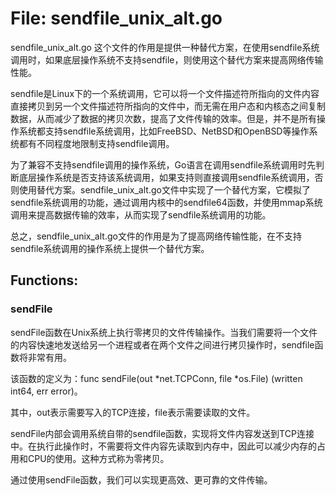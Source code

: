# File: sendfile_unix_alt.go

sendfile_unix_alt.go 这个文件的作用是提供一种替代方案，在使用sendfile系统调用时，如果底层操作系统不支持sendfile，则使用这个替代方案来提高网络传输性能。

sendfile是Linux下的一个系统调用，它可以将一个文件描述符所指向的文件内容直接拷贝到另一个文件描述符所指向的文件中，而无需在用户态和内核态之间复制数据，从而减少了数据的拷贝次数，提高了文件传输的效率。但是，并不是所有操作系统都支持sendfile系统调用，比如FreeBSD、NetBSD和OpenBSD等操作系统都有不同程度地限制支持sendfile调用。

为了兼容不支持sendfile调用的操作系统，Go语言在调用sendfile系统调用时先判断底层操作系统是否支持该系统调用，如果支持则直接调用sendfile系统调用，否则使用替代方案。sendfile_unix_alt.go文件中实现了一个替代方案，它模拟了sendfile系统调用的功能，通过调用内核中的sendfile64函数，并使用mmap系统调用来提高数据传输的效率，从而实现了sendfile系统调用的功能。

总之，sendfile_unix_alt.go文件的作用是为了提高网络传输性能，在不支持sendfile系统调用的操作系统上提供一个替代方案。

## Functions:

### sendFile

sendFile函数在Unix系统上执行零拷贝的文件传输操作。当我们需要将一个文件的内容快速地发送给另一个进程或者在两个文件之间进行拷贝操作时，sendfile函数将非常有用。

该函数的定义为：func sendFile(out *net.TCPConn, file *os.File) (written int64, err error)。

其中，out表示需要写入的TCP连接，file表示需要读取的文件。

sendFile内部会调用系统自带的sendfile函数，实现将文件内容发送到TCP连接中。在执行此操作时，不需要将文件内容先读取到内存中，因此可以减少内存的占用和CPU的使用。这种方式称为零拷贝。

通过使用sendFile函数，我们可以实现更高效、更可靠的文件传输。



